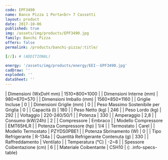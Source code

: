 ```yaml
---
code: EPF3490
name: Banco Pizza 1 Porta<br> 7 Cassetti
layout: product
date: 2017-10-06
published: true
img: /assets/img/products/EPF3490.jpg
family: Banchi Pizza
offers: false
permalink: /products/banchi-pizza/:title/

[//]: # (ADDITIONAL)

energy: '/assets/img/products/energy/EEI--EPF3490.jpg'
cadDraw: ''
exploded: ''
dataSheet: ''
---
```



| Dimensioni (WxDxH mm) | 1510×800×1000 |
| Dimensioni Interne (mm) | 980×670×570 |
| Dimensioni Imballo (mm) | 1560×850×1160 |
| Griglie Incluse | 0 |
| Dimensioni Griglie (mm) | 0 |
| Peso Massimo Sostenibile per Griglia | 0 |
| Capacità (l) | 180 |
| Peso Netto (kg) | 246 |
| Peso Lordo (kg) | 292 |
| Voltaggio | 220-240/50/1 |
| Potenza | 330 |
| Amperaggio | 2,8 |
| Consumo (kW/24h) | 2 |
| Compressore | Embraco |
| Modello Compressore | EMT65HLR |
| Potenza Compressore (hp) | 1/4 |
| Termostato | Carel |
| Modello Termostato | PZYDS0PBE1 |
| Potenza Sbrinamento (W) | 0 |
| Tipo Refrigerante | R-134a |
| Quantità Refrigerante Contenuta (g) | 330 |
| Raffreddamento | Ventilato |
| Temperatura (°C) | -2~8 |
| Spessore Coibentazione (cm) | 6 |
| Materiale Coibentante | C5H10 |
{: .info-specs-table}
